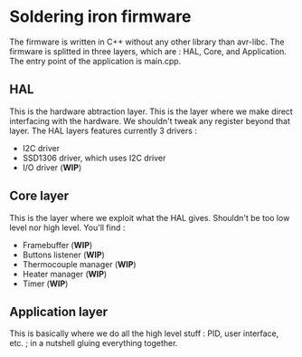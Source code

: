 # Soldering iron firmware

The firmware is written in C++ without any other library than avr-libc. The firmware is splitted in three layers, which are : HAL, Core, and Application. The entry point of the application is main.cpp.

## HAL

This is the hardware abtraction layer. This is the layer where we make direct interfacing with the hardware. We shouldn't tweak any register beyond that layer.
The HAL layers features currently 3 drivers :

 * I2C driver
 * SSD1306 driver, which uses I2C driver
 * I/O driver (**WIP**)

## Core layer

This is the layer where we exploit what the HAL gives. Shouldn't be too low level nor high level. You'll find :

 * Framebuffer (**WIP**)
 * Buttons listener (**WIP**)
 * Thermocouple manager (**WIP**)
 * Heater manager (**WIP**)
 * Timer (**WIP**)

## Application layer

This is basically where we do all the high level stuff : PID, user interface, etc. ; in a nutshell gluing everything together.